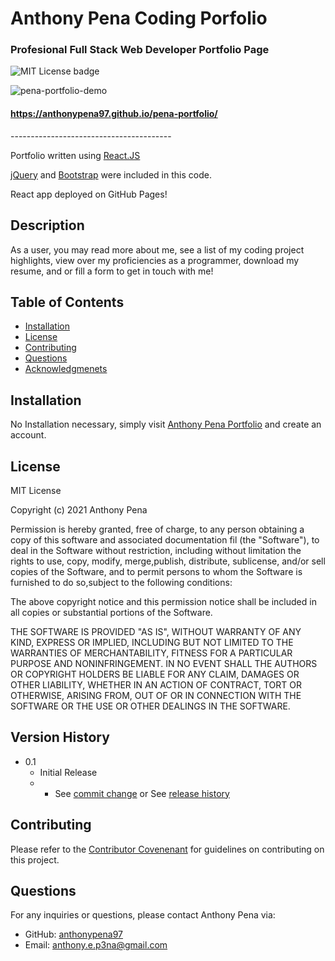 # Anthony Pena Coding Porfolio
### Profesional Full Stack Web Developer Portfolio Page
![MIT License badge](https://img.shields.io/badge/license-MIT_License-green)

![pena-portfolio-demo](https://user-images.githubusercontent.com/79285555/135895002-5251e88e-a619-40fa-877f-7455dbb651cf.gif)


#### https://anthonypena97.github.io/pena-portfolio/


<p> ---------------------------------------- </p>

Portfolio written using [React.JS](https://reactjs.org/)

[jQuery](https://jquery.com/) and [Bootstrap](https://getbootstrap.com/) were included in this code.

React app deployed on GitHub Pages!

## Description
As a user, you may read more about me, see a list of my coding project highlights, view over my proficiencies as a programmer, download my resume, and or fill a form to get in touch with me!

## Table of Contents
* [Installation](#installation)
* [License](#license)
* [Contributing](#contributing)
* [Questions](#questions)
* [Acknowledgmenets](#Acknowledgments)

## Installation
No Installation necessary, simply visit [Anthony Pena Portfolio](https://anthonypena97.github.io/anthonypena97.github.io) and create an account.

## License
MIT License
    
Copyright (c) 2021 Anthony Pena

Permission is hereby granted, free of charge, to any person obtaining a copy of this software and associated documentation fil (the "Software"), to deal in the Software without restriction, including without limitation the rights to use, copy, modify, merge,publish, distribute, sublicense, and/or sell copies of the Software, and to permit persons to whom the Software is furnished to do so,subject to the following conditions:
            
The above copyright notice and this permission notice shall be included in all copies or substantial portions of the Software.
            
THE SOFTWARE IS PROVIDED "AS IS", WITHOUT WARRANTY OF ANY KIND, EXPRESS OR IMPLIED, INCLUDING BUT NOT LIMITED TO THE WARRANTIES OF MERCHANTABILITY, FITNESS FOR A PARTICULAR PURPOSE AND NONINFRINGEMENT. IN NO EVENT SHALL THE AUTHORS OR COPYRIGHT HOLDERS BE LIABLE FOR ANY CLAIM, DAMAGES OR OTHER LIABILITY, WHETHER IN AN ACTION OF CONTRACT, TORT OR OTHERWISE, ARISING FROM, OUT OF OR IN CONNECTION WITH THE SOFTWARE OR THE USE OR OTHER DEALINGS IN THE SOFTWARE.

## Version History
    
* 0.1
    * Initial Release
    * * See [commit change](https://github.com/anthonypena97/pena-portfolio/commits/main) or See [release history](https://github.com/anthonypena97/pena-portfolio/releases)

## Contributing
Please refer to the [Contributor Covenenant](https://www.contributor-covenant.org/) for guidelines on contributing on this project.

## Questions
For any inquiries or questions, please contact Anthony Pena via:
* GitHub: [anthonypena97](https://github.com/anthonypena97)
* Email: <anthony.e.p3na@gmail.com>
